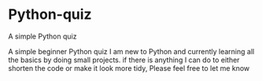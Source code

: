 # Python-quiz
A simple Python quiz


A simple beginner Python quiz
I am new to Python and currently learning all the basics by doing small projects.
if there is anything I can do to either shorten the code or make it look more tidy, Please feel free to let me know
